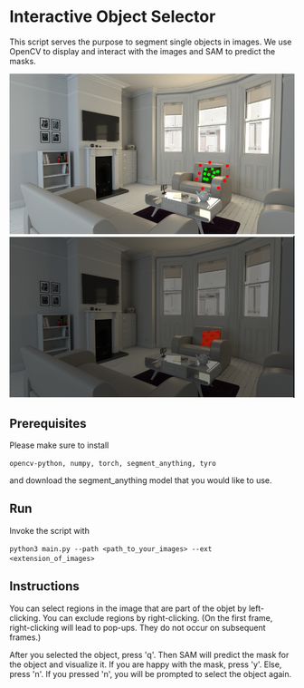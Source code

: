 # Interactive Object Selector
This script serves the purpose to segment single objects in images.
We use OpenCV to display and interact with the images and SAM to predict the masks.

![Selection of the object](assets/selection.png)
![Mask prediction](assets/mask.png)

## Prerequisites

Please make sure to install 

```opencv-python, numpy, torch, segment_anything, tyro```

and download the segment_anything model that you would like to use.

## Run

Invoke the script with

```python3 main.py --path <path_to_your_images> --ext <extension_of_images>```

## Instructions

You can select regions in the image that are part of the objet by left-clicking. You can exclude regions by right-clicking.
(On the first frame, right-clicking will lead to pop-ups. They do not occur on subsequent frames.)

After you selected the object, press 'q'. Then SAM will predict the mask for the object and visualize it. If you are happy with the mask,
press 'y'. Else, press 'n'. If you pressed 'n', you will be prompted to select the object again.